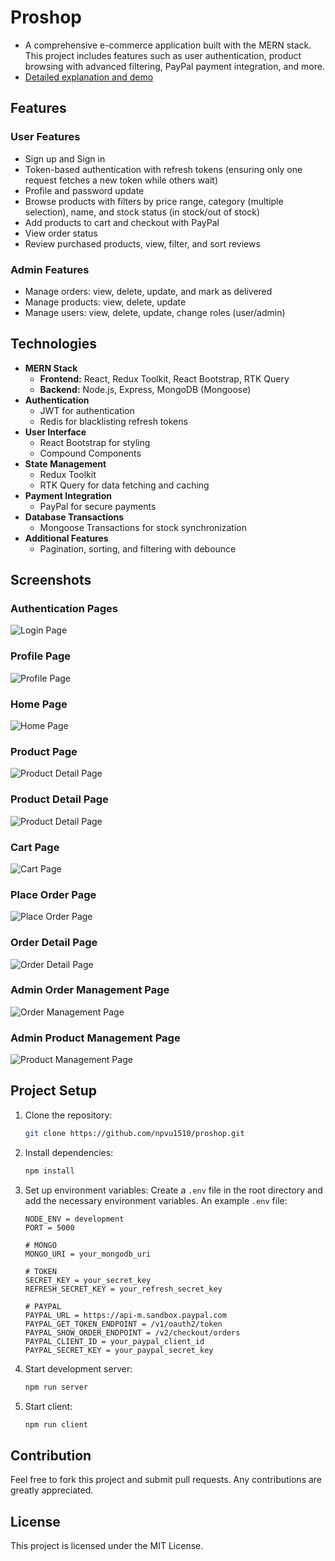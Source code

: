 # Proshop

- A comprehensive e-commerce application built with the MERN stack. This project includes features such as user authentication, product browsing with advanced filtering, PayPal payment integration, and more.
- [Detailed explanation and demo](https://youtu.be/q0wX_nvp-sw)

## Features

### User Features

- Sign up and Sign in
- Token-based authentication with refresh tokens (ensuring only one request fetches a new token while others wait)
- Profile and password update
- Browse products with filters by price range, category (multiple selection), name, and stock status (in stock/out of stock)
- Add products to cart and checkout with PayPal
- View order status
- Review purchased products, view, filter, and sort reviews

### Admin Features

- Manage orders: view, delete, update, and mark as delivered
- Manage products: view, delete, update
- Manage users: view, delete, update, change roles (user/admin)

## Technologies

- **MERN Stack**
  - **Frontend:** React, Redux Toolkit, React Bootstrap, RTK Query
  - **Backend:** Node.js, Express, MongoDB (Mongoose)
- **Authentication**
  - JWT for authentication
  - Redis for blacklisting refresh tokens
- **User Interface**
  - React Bootstrap for styling
  - Compound Components
- **State Management**
  - Redux Toolkit
  - RTK Query for data fetching and caching
- **Payment Integration**
  - PayPal for secure payments
- **Database Transactions**
  - Mongoose Transactions for stock synchronization
- **Additional Features**
  - Pagination, sorting, and filtering with debounce

## Screenshots
### Authentication Pages
![Login Page](./screenshots/login.png)

### Profile Page
![Profile Page](./screenshots/profile.png)

### Home Page
![Home Page](./screenshots/home.png)

### Product Page
![Product Detail Page](./screenshots/product.png)

### Product Detail Page
![Product Detail Page](./screenshots/product_detail.png)

### Cart Page
![Cart Page](./screenshots/cart.png)

### Place Order Page
![Place Order Page](./screenshots/place_order.png)

### Order Detail Page
![Order Detail Page](./screenshots/order_detail.png)

### Admin Order Management Page
![Order Management Page](./screenshots/admin_orders.png)

### Admin Product Management Page
![Product Management Page](./screenshots/admin_products.png)


## Project Setup

1. Clone the repository:
   ```sh
   git clone https://github.com/npvu1510/proshop.git
   
2. Install dependencies:
   ```sh
   npm install
   
3. Set up environment variables:
   Create a `.env` file in the root directory and add the necessary environment variables. An example `.env` file:
   ```env
   NODE_ENV = development
   PORT = 5000

   # MONGO
   MONGO_URI = your_mongodb_uri

   # TOKEN
   SECRET_KEY = your_secret_key
   REFRESH_SECRET_KEY = your_refresh_secret_key

   # PAYPAL
   PAYPAL_URL = https://api-m.sandbox.paypal.com
   PAYPAL_GET_TOKEN_ENDPOINT = /v1/oauth2/token
   PAYPAL_SHOW_ORDER_ENDPOINT = /v2/checkout/orders
   PAYPAL_CLIENT_ID = your_paypal_client_id
   PAYPAL_SECRET_KEY = your_paypal_secret_key

4. Start development server:
   ```sh
   npm run server
   
5. Start client:
   ```sh
   npm run client

## Contribution
Feel free to fork this project and submit pull requests. Any contributions are greatly appreciated.

## License
This project is licensed under the MIT License.
